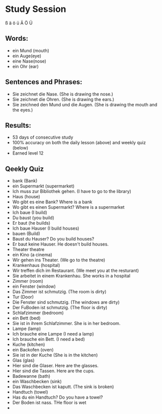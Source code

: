 # Study Session
  ß   ä   ö  ü   Ä   Ö   Ü


## Words:
* ein Mund (mouth)
*  ein Auge(eye)
* eine Nase(nose) 
* ein Ohr (ear)


## Sentences and Phrases:
* Sie zeichnet die Nase. (She is drawing the nose.)
* Sie zeichnet die Ohren. (She is drawing the ears.)
* Sie zeichned den Mund und die Augen. (She is drawing the mouth and the eyes.) 


## Results:
* 53 days of consecutive study
* 100% accuracy on both the daily lesson (above) and weekly quiz (below)
* Earned level 12

## Qeekly Quiz
* bank (Bank)
* ein Supermarkt (supermarket)
* Ich muss zur Bibliothek gehen. (I have to go to the library)
* Haus (house)
* Wo gibt es eine Bank? Where is a bank
* Wo gibt es einen Supermarkt?  Where is a supermarket
* Ich baue (I build)
* Du baust (you build)
* Er baut (he builds)
* Ich baue Hauser (I build houses)
* bauen (Build)
* Baust du Hauser? Do you build houses?
* Er baut keine Hauser.  He doesn't build houses. 
* Theater theatre 
* ein Kino (a cinema)
* Wir gehen ins Theater. (We go to the theatre)
* Krankenhaus (hospital)
* Wir treffen dich im Restaurant. (We meet you at the resturant)
* Sie arbeitet in einem Krankenhau. She works in a hospital
* Zimmer (room)
* ein Fenster (window)
* Das Zimmer ist schmutzig. (The room is dirty)
* Tur (Door)
* Die Fenster sind schmutzig. (The windows are dirty)
* Der FuBoden ist schmutzig. (The floor is dirty)
* Schlafzimmer  (bedroom)
* ein Bett (bed) 
* Sie ist in ihrem Schlafzimmer. She is in her bedroom. 
* Lampe (lamp)
* Ich brauche eine Lampe (I need a lamp)
* Ich brauche ein Bett. (I need a bed)
* Kuche (kitchen)
* ein Backofen (oven)
* Sie ist in der Kuche (She is in the kitchen)
* Glas (glas)
* Hier sind die Glaser. Here are the glasses. 
* Hier sind die Tassen. Here are the cups.
* Badewanne (bath)
* ein Waschbecken (sink)
* Das Waschbecken ist kaputt. (The sink is broken)
* Handtuch (towel)
* Has du ein Handtuch? Do you have a towel?
* Der Boden ist nass. THe floor is wet
* 
